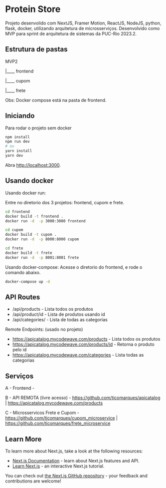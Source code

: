 # Protein Store
Projeto desenvolido com NextJS, Framer Motion, ReactJS,  NodeJS, python, flask, docker, utilizando arquitetura de microsserviços. Desenvolvido como MVP para sprint de arquitetura de sistemas da PUC-Rio 2023.2.

## Estrutura de pastas

MVP2

|____ frontend

|____ cupom

|____ frete

Obs: Docker compose está na pasta de frontend.

## Iniciando
Para rodar o projeto sem docker

```bash
npm install
npm run dev
# ou
yarn install
yarn dev
```

Abra [http://localhost:3000](http://localhost:3000).


## Usando docker

Usando docker run:

Entre no diretorio dos 3 projetos: frontend, cupom e frete.

```bash
cd frontend
docker build -t frontend .
docker run -d  -p 3000:3000 frontend

cd cupom
docker build -t cupom .
docker run -d  -p 8000:8000 cupom

cd frete
docker build -t frete
docker run -d  -p 8001:8001 frete
```


Usando docker-compose:
Acesse o diretorio do frontend, e rode o comando abaixo.

```bash
docker-compose up -d
```


## API Routes

- /api/products - Lista todos os produtos
- /api/product/id - Lista de produtos usando id
- /api/categories/ - Lista de todas as categorias


Remote Endpoints: (usado no projeto)

- https://apicatalog.mycodewave.com/products - Lista todos os produtos
- https://apicatalog.mycodewave.com/products/id - Retorna o produto pelo id
- https://apicatalog.mycodewave.com/categories -  Lista todas as categorias

## Serviços

A - Frontend - 

B - API REMOTA (livre acesso) - https://github.com/ticomarques/apicatalog | https://apicatalog.mycodewave.com/products

C - Microsservicos Frete e Cupom - https://github.com/ticomarques/cupom_microservice | https://github.com/ticomarques/frete_microservice

## Learn More

To learn more about Next.js, take a look at the following resources:

- [Next.js Documentation](https://nextjs.org/docs) - learn about Next.js features and API.
- [Learn Next.js](https://nextjs.org/learn) - an interactive Next.js tutorial.

You can check out [the Next.js GitHub repository](https://github.com/vercel/next.js/) - your feedback and contributions are welcome!


